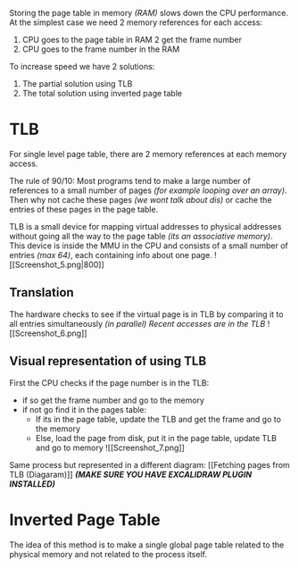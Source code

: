 Storing the page table in memory _(RAM)_ slows down the CPU performance. 
At the simplest case we need 2 memory references for each access:
1. CPU goes to the page table in RAM 2 get the frame number 
2. CPU goes to the frame number in the RAM

To increase speed we have 2 solutions:
1. The partial solution using TLB
2. The total solution using inverted page table

# TLB
For single level page table, there are 2 memory references at each memory access.

The rule of 90/10: Most programs tend to make a large number of references to a small number of pages _(for example looping over an array)_. Then why not cache these pages _(we wont talk about dis)_ or cache the entries of these pages in the page table.

TLB is a small device for mapping virtual addresses to physical addresses without going all the way to the page table _(its an associative memory)_.
This device is inside the MMU in the CPU and consists of a small number of entries _(max 64)_, each containing info about one page.
![[Screenshot_5.png|800]]

## Translation
The hardware checks to see if the virtual page is in TLB by comparing it to all entries simultaneously _(in parallel)_
_Recent accesses are in the TLB_
![[Screenshot_6.png]]

## Visual representation of using TLB
First the CPU checks if the page number is in the TLB:
- if so get the frame number and go to the memory
- if not go find it in the pages table:
	- If its in the page table, update the TLB and get the frame and go to the memory
	- Else, load the page from disk, put it in the page table, update TLB and go to memory
	![[Screenshot_7.png]]

Same process but represented in a different diagram: [[Fetching pages from TLB (Diagaram)]] **_(MAKE SURE YOU HAVE EXCALIDRAW PLUGIN INSTALLED)_**

# Inverted Page Table
The idea of this method is to make a single global page table related to the physical memory and not related to the process itself. 

